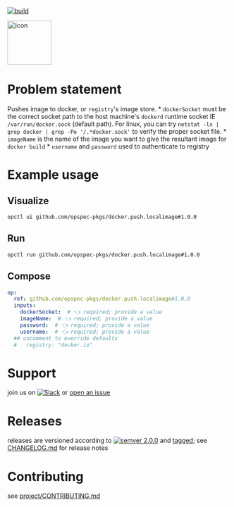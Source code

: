 [![build](https://github.com/opspec-pkgs/docker.push.localimage/actions/workflows/build.yml/badge.svg)](https://github.com/opspec-pkgs/docker.push.localimage/actions/workflows/build.yml)


<img src="icon.svg" alt="icon" height="100px">

# Problem statement

Pushes image to docker, or `registry`'s image store. * `dockerSocket` must be the correct socket path to the host machine's `dockerd` runtime socket IE `/var/run/docker.sock` (default path). For linux, you can try `netstat -lx | grep docker | grep -Po '/.*docker.sock'` to verify the proper socket file. * `imageName` is the name of the image you want to give the resultant image for `docker build` * `username` and `password` used to authenticate to registry

# Example usage

## Visualize

```shell
opctl ui github.com/opspec-pkgs/docker.push.localimage#1.0.0
```

## Run

```
opctl run github.com/opspec-pkgs/docker.push.localimage#1.0.0
```

## Compose

```yaml
op:
  ref: github.com/opspec-pkgs/docker.push.localimage#1.0.0
  inputs:
    dockerSocket:  # 👈 required; provide a value
    imageName:  # 👈 required; provide a value
    password:  # 👈 required; provide a value
    username:  # 👈 required; provide a value
  ## uncomment to override defaults
  #   registry: "docker.io"
```

# Support

join us on
[![Slack](https://img.shields.io/badge/slack-opctl-E01563.svg)](https://join.slack.com/t/opctl/shared_invite/zt-51zodvjn-Ul_UXfkhqYLWZPQTvNPp5w)
or
[open an issue](https://github.com/opspec-pkgs/docker.push.localimage/issues)

# Releases

releases are versioned according to
[![semver 2.0.0](https://img.shields.io/badge/semver-2.0.0-brightgreen.svg)](http://semver.org/spec/v2.0.0.html)
and [tagged](https://git-scm.com/book/en/v2/Git-Basics-Tagging); see
[CHANGELOG.md](CHANGELOG.md) for release notes

# Contributing

see
[project/CONTRIBUTING.md](https://github.com/opspec-pkgs/project/blob/main/CONTRIBUTING.md)

